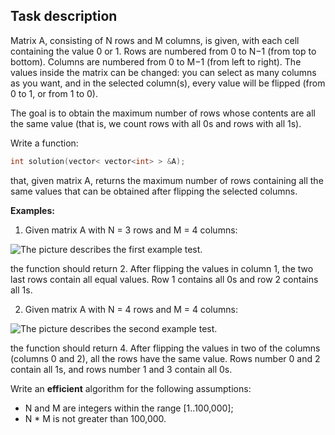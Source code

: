 ## Task description

Matrix A, consisting of N rows and M columns, is given, with each  cell containing the value 0 or 1. Rows are numbered from 0 to N−1 (from  top to bottom). Columns are numbered from 0 to M−1 (from left to right).  The values inside the matrix can be changed: you can select as many  columns as you want, and in the selected column(s), every value will be  flipped (from 0 to 1, or from 1 to 0).

The goal is to obtain the maximum number of rows whose contents are  all the same value (that is, we count rows with all 0s and rows with all  1s).

Write a function:

```c++
int solution(vector< vector<int> > &A);
```

that, given matrix A, returns the maximum number of rows containing  all the same values that can be obtained after flipping the selected  columns.

**Examples:**

1. Given matrix A with N = 3 rows and M = 4 columns:

![The picture describes the first example test.](https://codility-frontend-prod.s3.amazonaws.com/media/task_static/flipping_matrix/static/images/auto/a7fa23f8c6ce24da9e9ae1674862684e.png)

the function should return 2. After flipping the values in column 1,  the two last rows contain all equal values. Row 1 contains all 0s and  row 2 contains all 1s.

2. Given matrix A with N = 4 rows and M = 4 columns:

![The picture describes the second example test.](https://codility-frontend-prod.s3.amazonaws.com/media/task_static/flipping_matrix/static/images/auto/b1f802256278b9c4374430add09932ee.png)

the function should return 4. After flipping the values in two of the  columns (columns 0 and 2), all the rows have the same value. Rows  number 0 and 2 contain all 1s, and rows number 1 and 3 contain all 0s.

Write an **efficient** algorithm for the following assumptions:

- N and M are integers within the range [1..100,000];
- N * M is not greater than 100,000.

